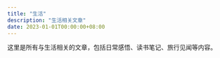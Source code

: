 ```yaml
---
title: "生活"
description: "生活相关文章"
date: 2023-01-01T00:00:00+08:00
---
```


这里是所有与生活相关的文章，包括日常感悟、读书笔记、旅行见闻等内容。

